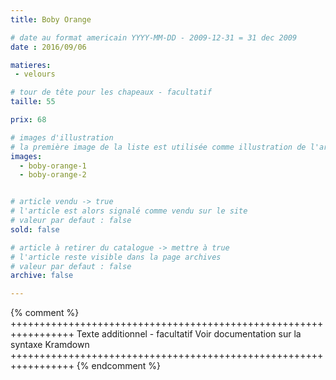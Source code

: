 ```yaml
---
title: Boby Orange

# date au format americain YYYY-MM-DD - 2009-12-31 = 31 dec 2009
date : 2016/09/06

matieres:
 - velours

# tour de tête pour les chapeaux - facultatif
taille: 55

prix: 68

# images d'illustration
# la première image de la liste est utilisée comme illustration de l'article dans les pages de listing.
images:
  - boby-orange-1
  - boby-orange-2


# article vendu -> true
# l'article est alors signalé comme vendu sur le site
# valeur par defaut : false
sold: false

# article à retirer du catalogue -> mettre à true
# l'article reste visible dans la page archives
# valeur par defaut : false
archive: false

---
```

{% comment %} +++++++++++++++++++++++++++++++++++++++++++++++++++++++++++++++++
              Texte additionnel - facultatif
              Voir documentation sur la syntaxe Kramdown
+++++++++++++++++++++++++++++++++++++++++++++++++++++++++++++++++ {% endcomment %}
